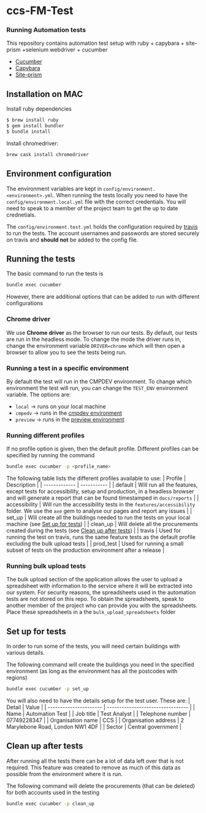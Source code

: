 # ccs-FM-Test

### Running Automation tests

This repository contains automation test setup with ruby + capybara + site-prism +selenium webdriver + cucumber

* [Cucumber](https://cucumber.io/)
* [Capybara](https://rubygems.org/gems/capybara/versions/2.7.1)
* [Site-prism](https://rubygems.org/gems/site_prism/versions/2.9)
 
## Installation on MAC

Install ruby dependencies
```sh
$ brew install ruby
$ gem install bundler
$ bundle install
```

Install chromedriver:

```sh
brew cask install chromedriver
```

## Environment configuration
The environment variables are kept in `config/environment.<environment>.yml`.
When running the tests locally you need to have the `config/environment.local.yml` file with the correct credentials.
You will need to speak to a member of the project team to get the up to date crednetials.

The `config/environment.test.yml` holds the configuration required by [travis](https://app.travis-ci.com/github/Crown-Commercial-Service/ccs-FM-Test) to run the tests.
The account usernames and passwords are stored securely on travis and **should not** be added to the config file.

## Running the tests
The basic command to run the tests is

```bash
bundle exec cucumber
```

However, there are additional options that can be added to run with different configurations

### Chrome driver
We use **Chrome driver** as the browser to run our tests.
By default, our tests are run in the headless mode.
To change the mode the driver runs in, change the environment variable `DRIVER=chrome` which will then open a browser to allow you to see the tests being run.

### Running a test in a specific environment
By default the test will run in the CMPDEV environment.
To change which environment the test will run, you can change the `TEST_ENV` environment variable.
The options are:
- `local` -> runs on your local machine
- `cmpedv` -> runs in the [cmpdev environment](https://cmp.cmpdev.crowncommercial.gov.uk/facilities-management/RM3830/start)
- `preview` -> runs in the [preview environment](https://marketplace.preview.crowncommercial.gov.uk/facilities-management/RM3830/start)

### Running different profiles
If no profile option is given, then the default profile.
Different profiles can be specified by running the command

```bash
bundle exec cucumber -p <profile_name>
```

The following table lists the different profiles available to use:
| Profile       | Description |
| ------------- | ----------- |
| default       | Will run all the features, except tests for accessibility, setup and production, in a headless browser and will generate a report that can be found timestamped in `docs/reports` |
| accessibility | Will run the accessibility tests in the `features/accessibility` folder. We use the `axe` gem to analyse our pages and report any issues |
| set_up        | Will create all the buildings needed to run the tests on your local machine (see [Set up for tests](#set-up-for-tests)) |
| clean_up      | Will delete all the procurements created during the tests (see [Clean up after tests](#clean-up-after-tests)) |
| travis        | Used for running the test on travis, runs the same feature tests as the default profile excluding the bulk upload tests |
| prod_test     | Used for running a small subset of tests on the production environment after a release |

### Running bulk upload tests
The bulk upload section of the application allows the user to upload a spreadsheet with information to the service where it will be extracted into our system.
For security reasons, the spreadsheets used in the automation tests are not stored on this repo.
To obtain the spreadsheets, speak to another member of the project who can provide you with the spreadsheets.
Place these spreadsheets in a the `bulk_upload_spreadsheets` folder

## Set up for tests
In order to run some of the tests, you will need certain buildings with various details.

The following command will create the buildings you need in the specified environment (as long as the environment has all the postcodes with regions)

 ```bash
 bundle exec cucumber -p set_up
 ```

 You will also need to have the details setup for the test user.
 These are:
 | Detail                 | Value                             |
 | ---------------------- | --------------------------------- |
 | Name                   | Automation Test                   |
 | Job title              | Test Analyst                      |
 | Telephone number       | 07749228347                       |
 | Organisation name      | CCS                               |
 | Organisation address   | 2 Marylebone Road, London NW1 4DF |
 | Sector                 | Central government                |

 ## Clean up after tests
After running all the tests there can be a lot of data left over that is not required.
This feature was created to remove as much of this data as possible from the environment where it is run.

The following command will delete the procurements (that can be deleted) for both accounts used in the testing
 ```bash
 bundle exec cucumber -p clean_up
 ```
